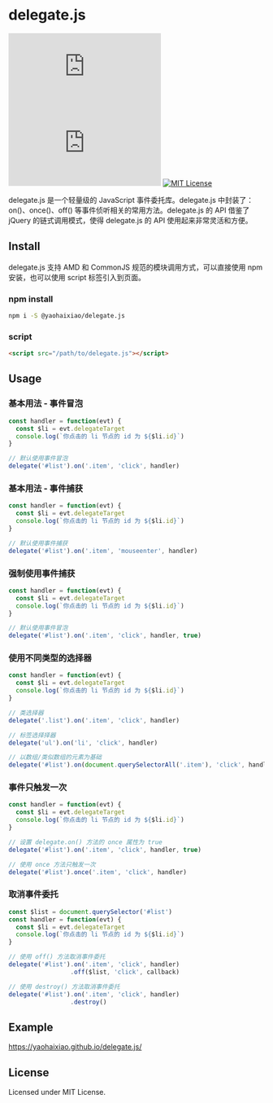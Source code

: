 # delegate.js

[![npm version](https://img.shields.io/npm/v/@yaohaixiao/delegate.js)](https://www.npmjs.com/package/@yaohaixiao/delegate.js)
[![npm downloads](https://img.shields.io/npm/dm/@yaohaixiao/delegate.js)](https://npmcharts.com/compare/@yaohaixiao/delegate.js?minimal=true)
[![MIT License](https://img.shields.io/github/license/yaohaixiao/delegate.js.svg)](https://github.com/yaohaixiao/delegate.js/blob/master/LICENSE)

delegate.js 是一个轻量级的 JavaScript 事件委托库。delegate.js 中封装了：on()、once()、off() 等事件侦听相关的常用方法。delegate.js 的 API 借鉴了 jQuery 的链式调用模式，使得 delegate.js 的 API 使用起来非常灵活和方便。

## Install

delegate.js 支持 AMD 和 CommonJS 规范的模块调用方式，可以直接使用 npm 安装，也可以使用 script 标签引入到页面。

### npm install

```sh
npm i -S @yaohaixiao/delegate.js
```

### script

```html
<script src="/path/to/delegate.js"></script>
```

## Usage

### 基本用法 - 事件冒泡

```js
const handler = function(evt) {
  const $li = evt.delegateTarget
  console.log(`你点击的 li 节点的 id 为 ${$li.id}`)
}

// 默认使用事件冒泡
delegate('#list').on('.item', 'click', handler)
```

### 基本用法 - 事件捕获

```js
const handler = function(evt) {
  const $li = evt.delegateTarget
  console.log(`你点击的 li 节点的 id 为 ${$li.id}`)
}

// 默认使用事件捕获
delegate('#list').on('.item', 'mouseenter', handler)
```

### 强制使用事件捕获

```js
const handler = function(evt) {
  const $li = evt.delegateTarget
  console.log(`你点击的 li 节点的 id 为 ${$li.id}`)
}

// 默认使用事件冒泡
delegate('#list').on('.item', 'click', handler, true)
```

### 使用不同类型的选择器

```js
const handler = function(evt) {
  const $li = evt.delegateTarget
  console.log(`你点击的 li 节点的 id 为 ${$li.id}`)
}

// 类选择器
delegate('.list').on('.item', 'click', handler)

// 标签选择择器
delegate('ul').on('li', 'click', handler)

// 以数组/类似数组的元素为基础
delegate('#list').on(document.querySelectorAll('.item'), 'click', handler)
```

### 事件只触发一次

```js
const handler = function(evt) {
  const $li = evt.delegateTarget
  console.log(`你点击的 li 节点的 id 为 ${$li.id}`)
}

// 设置 delegate.on() 方法的 once 属性为 true
delegate('#list').on('.item', 'click', handler, true)

// 使用 once 方法只触发一次
delegate('#list').once('.item', 'click', handler)
```

### 取消事件委托

```js
const $list = document.querySelector('#list')
const handler = function(evt) {
  const $li = evt.delegateTarget
  console.log(`你点击的 li 节点的 id 为 ${$li.id}`)
}

// 使用 off() 方法取消事件委托
delegate('#list').on('.item', 'click', handler)
                 .off($list, 'click', callback)

// 使用 destroy() 方法取消事件委托
delegate('#list').on('.item', 'click', handler)
                 .destroy()
```

## Example

https://yaohaixiao.github.io/delegate.js/

## License

Licensed under MIT License.
